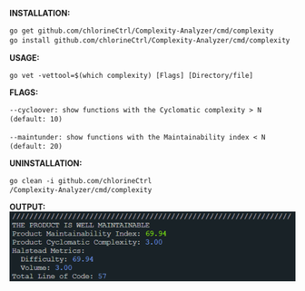 **INSTALLATION:**

```bash
go get github.com/chlorineCtrl/Complexity-Analyzer/cmd/complexity
go install github.com/chlorineCtrl/Complexity-Analyzer/cmd/complexity
```

**USAGE:**

```
go vet -vettool=$(which complexity) [Flags] [Directory/file]
```

**FLAGS:**

```
--cycloover: show functions with the Cyclomatic complexity > N (default: 10)

--maintunder: show functions with the Maintainability index < N (default: 20)
```

**UNINSTALLATION:**

```
go clean -i github.com/chlorineCtrl
/Complexity-Analyzer/cmd/complexity
```

**OUTPUT:**
![output1](https://github.com/chlorineCtrl/Complexity-Analyzer/blob/main/images/msin.png)
